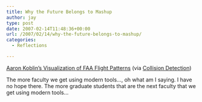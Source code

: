 ```yaml
---
title: Why the Future Belongs to Mashup
author: jay
type: post
date: 2007-02-14T11:48:36+00:00
url: /2007/02/14/why-the-future-belongs-to-mashup/
categories:
  - Reflections

---
```

[Aaron Koblin’s Visualization of FAA Flight Patterns][1] (via [Collision Detection][2])

The more faculty we get using modern tools…, oh what am I saying. I have no hope there. The more graduate students that are the next faculty that we get using modern tools…

 [1]: http://users.design.ucla.edu/~akoblin/work/faa/
 [2]: http://www.collisiondetection.net/mt/archives/2007/02/this_is_lovely_1.html